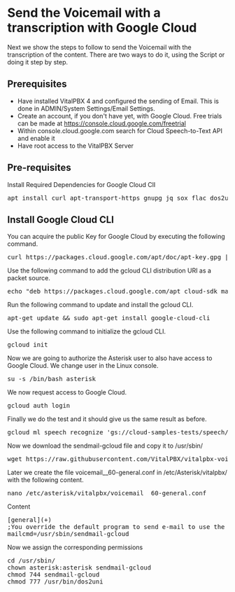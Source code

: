 # Send the Voicemail with a transcription with Google Cloud
Next we show the steps to follow to send the Voicemail with the transcription of the content. There are two ways to do it, using the Script or doing it step by step.

## Prerequisites
- Have installed VitalPBX 4 and configured the sending of Email. This is done in ADMIN/System Settings/Email Settings.
- Create an account, if you don't have yet, with Google Cloud. Free trials can be made at https://console.cloud.google.com/freetrial
- Within console.cloud.google.com search for Cloud Speech-to-Text API and enable it
- Have root access to the VitalPBX Server

## Pre-requisites
Install Required Dependencies for Google Cloud ClI
<pre>
apt install curl apt-transport-https gnupg jq sox flac dos2unix gnupg
</pre>

## Install Google Cloud CLI
You can acquire the public Key for Google Cloud by executing the following command.
<pre>
curl https://packages.cloud.google.com/apt/doc/apt-key.gpg | sudo apt-key add -
</pre>

Use the following command to add the gcloud CLI distribution URI as a packet source.
<pre>
echo "deb https://packages.cloud.google.com/apt cloud-sdk main" | sudo tee -a /etc/apt/sources.list.d/google-cloud-sdk.list
</pre>

Run the following command to update and install the gcloud CLI.
<pre>
apt-get update && sudo apt-get install google-cloud-cli
</pre>

Use the following command to initialize the gcloud CLI.
<pre>
gcloud init
</pre>

Now we are going to authorize the Asterisk user to also have access to Google Cloud.
We change user in the Linux console.
<pre>
su -s /bin/bash asterisk
</pre>

We now request access to Google Cloud.
<pre>
gcloud auth login
</pre>

Finally we do the test and it should give us the same result as before.
<pre>
gcloud ml speech recognize 'gs://cloud-samples-tests/speech/brooklyn.flac' --language-code='en-US'
</pre>

Now we download the sendmail-gcloud file and copy it to /usr/sbin/
<pre>
wget https://raw.githubusercontent.com/VitalPBX/vitalpbx-voicemail-transcription-google-cloud/main/sendmail-gcloud /usr/sbin/
</pre>

Later we create the file voicemail__60-general.conf in /etc/Asterisk/vitalpbx/ with the following content.
<pre>
nano /etc/asterisk/vitalpbx/voicemail__60-general.conf 
</pre>

Content
<pre>
[general](+)
;You override the default program to send e-mail to use the script
mailcmd=/usr/sbin/sendmail-gcloud
</pre>

Now we assign the corresponding permissions
<pre>
cd /usr/sbin/
chown asterisk:asterisk sendmail-gcloud
chmod 744 sendmail-gcloud
chmod 777 /usr/bin/dos2uni
</pre>
